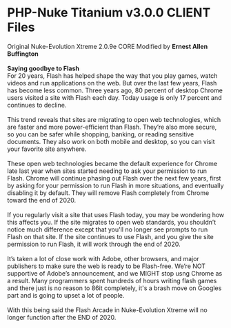 # PHP-Nuke Titanium v3.0.0 CLIENT Files
 Original Nuke-Evolution Xtreme 2.0.9e CORE Modified by **Ernest Allen Buffington**<br />
<br /> 
**Saying goodbye to Flash**<br />
For 20 years, Flash has helped shape the way that you play games, watch videos and run applications on the web. But over the last few years, Flash has become less common. Three years ago, 80 percent of desktop Chrome users visited a site with Flash each day. Today usage is only 17 percent and continues to decline.<br />
<br />
This trend reveals that sites are migrating to open web technologies, which are faster and more power-efficient than Flash. They’re also more secure, so you can be safer while shopping, banking, or reading sensitive documents. They also work on both mobile and desktop, so you can visit your favorite site anywhere.<br />
<br />
These open web technologies became the default experience for Chrome late last year when sites started needing to ask your permission to run Flash. Chrome will continue phasing out Flash over the next few years, first by asking for your permission to run Flash in more situations, and eventually disabling it by default. They will remove Flash completely from Chrome toward the end of 2020.<br />
<br />
If you regularly visit a site that uses Flash today, you may be wondering how this affects you. If the site migrates to open web standards, you shouldn’t notice much difference except that you'll no longer see prompts to run Flash on that site. If the site continues to use Flash, and you give the site permission to run Flash, it will work through the end of 2020.<br />
<br />
It’s taken a lot of close work with Adobe, other browsers, and major publishers to make sure the web is ready to be Flash-free. We’re NOT supportive of Adobe’s announcement, and we MIGHT stop usng Chrome as a result. Many programmers spent hundreds of hours writing flash games and there just is no reason to 86it completely, it's a brash move on Googles part and is going to upset a lot of people.<br />
<br />
With this being said the Flash Arcade in Nuke-Evolution Xtreme will no longer function after the END of 2020.
